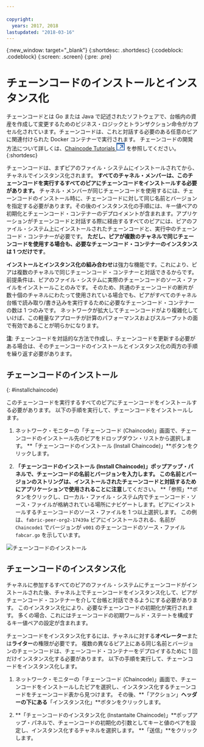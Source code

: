 ```yaml
---

copyright:
  years: 2017, 2018
lastupdated: "2018-03-16"
---
```


{:new_window: target="_blank"}
{:shortdesc: .shortdesc}
{:codeblock: .codeblock}
{:screen: .screen}
{:pre: .pre}

# チェーンコードのインストールとインスタンス化

チェーンコードとは Go または Java で記述されたソフトウェアで、台帳内の資産を作成して変更するためのビジネス・ロジックとトランザクション命令がカプセル化されています。チェーンコードは、これと対話する必要のある任意のピアに関連付けられた Docker コンテナーで実行されます。  チェーンコードの開発方法について詳しくは、[Chaincode Tutorials ![外部リンク・アイコン](../images/external_link.svg "外部リンク・アイコン")](http://hyperledger-fabric.readthedocs.io/en/latest/chaincode.html) を参照してください。
{:shortdesc}

チェーンコードは、まずピアのファイル・システムにインストールされてから、チャネルでインスタンス化されます。  **すべてのチャネル・メンバーは、このチェーンコードを実行するすべてのピアにチェーンコードをインストールする必要があります。**  チャネル・メンバーが同じチェーンコードを使用するには、チェーンコードのインストール時に、チェーンコードに対して同じ名前とバージョンを指定する必要があります。その後のインスタンス化の手順には、キー値ペアの初期化とチェーンコード・コンテナーのデプロイメントが含まれます。アプリケーションがチェーンコードと対話する際に経由するすべてのピアには、ピアのファイル・システム上にインストールされたチェーンコードと、実行中のチェーンコード・コンテナーが必要です。  **ただし、ピアが複数のチャネルで同じチェーンコードを使用する場合も、必要なチェーンコード・コンテナーのインスタンスは 1 つだけです**。  

**インストールとインスタンス化の組み合わせ**は強力な機能です。これにより、ピアは複数のチャネルで同じチェーンコード・コンテナーと対話できるからです。前提条件は、ピアのファイル・システムに実際のチェーンコードのソース・ファイルをインストールことのみです。  そのため、共通のチェーンコードの断片が数十個のチャネルにわたって使用されている場合でも、ピアがすべてのチャネル台帳で読み取り/書き込みを実行するために必要なチェーンコード・コンテナーの数は 1 つのみです。  ネットワークが拡大してチェーンコードがより複雑化していけば、この軽量なアプローチが計算のパフォーマンスおよびスループットの面で有効であることが明らかになります。  

**注**: チェーンコードを対話的な方法で作成し、チェーンコードを更新する必要がある場合は、そのチェーンコードのインストールとインスタンス化の両方の手順を繰り返す必要があります。


## チェーンコードのインストール
{: #installchaincode}

このチェーンコードを実行するすべてのピアにチェーンコードをインストールする必要があります。  以下の手順を実行して、チェーンコードをインストールします。
1. ネットワーク・モニターの「チェーンコード (Chaincode)」画面で、チェーンコードのインストール先のピアをドロップダウン・リストから選択します。  **「チェーンコードのインストール (Install Chaincode)」**ボタンをクリックします。
<!--
  ![Chaincode screen](../images/chaincode_install_overview.png "Chaincode scren")  
-->

2. **「チェーンコードのインストール (Install Chaincode)」**ポップアップ・パネルで、チェーンコードの名前とバージョンを入力します。 この名前とバージョンのストリングは、インストールされたチェーンコードと対話するためにアプリケーションで使用されることに**注意**してください。  **「参照」**ボタンをクリックし、ローカル・ファイル・システム内でチェーンコード・ソース・ファイルが格納されている場所にナビゲートします。ピアにインストールするチェーンコードのソース・ファイルを 1 つ以上選択します。  この例は、`fabric-peer-org2-17439a` ピアにインストールされる、名前が `Chaincode1` でバージョンが `v001` のチェーンコードのソース・ファイル `fabcar.go` を示しています。  

  ![チェーンコードのインストール](../images/chaincode_install.png "チェーンコードのインストール")



## チェーンコードのインスタンス化
チャネルに参加するすべてのピアのファイル・システムにチェーンコードがインストールされた後、チャネル上でチェーンコードをインスタンス化して、ピアがチェーンコード・コンテナーを介して台帳と対話できるようにする必要があります。  このインスタンス化により、必要なチェーンコードの初期化が実行されます。  多くの場合、これにはチェーンコードの初期ワールド・ステートを構成するキー値ペアの設定が含まれます。  

チェーンコードをインスタンス化するには、チャネルに対する**オペレーター**または**ライター**の権限が必要です。  複数の異なるピア上にある同じ名前とバージョンのチェーンコードは、チェーンコード・コンテナーをデプロイするために 1 回だけインスタンス化する必要があります。  以下の手順を実行して、チェーンコードをインスタンス化します。
1. ネットワーク・モニターの「チェーンコード (Chaincode)」画面で、チェーンコードをインストールしたピアを選択し、インスタンス化するチェーンコードをチェーンコード表から見つけます。  その後、**「アクション」**ヘッダーの下にある**「インスタンス化」**ボタンをクリックします。  
<!--
  ![Instantiate Chaincode](../images/chaincode_instantiate.png "Instantiate Chaincode")  
-->

2. **「チェーンコードのインスタンス化 (Instantaite Chaincode)」**ポップアップ・パネルで、チェーンコードの初期化の引数としてキーと値のペアを設定し、インスタンス化するチャネルを選択します。  **「送信」**をクリックします。
<!--
  ![Instantiate Chaincode panel](../images/chaincode_instantiate_panel.png "Instantiate Chaincode panel")   
-->
